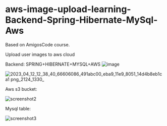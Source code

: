 # aws-image-upload-learning-Backend-Spring-Hibernate-MySql-Aws

Based on AmigosCode course.

Upload user images to aws cloud

Backend:
SPRING+HIBERNATE+MYSQL+AWS
![image](https://github.com/user-attachments/assets/8f2dd196-2a98-4e07-8007-9cd3ac751cf5)


![2023_04_12_12_38_40_66606086_491abc00_eba9_11e9_8051_14d4b8eb1ca1 png_2124_1330_](https://user-images.githubusercontent.com/65347753/231595510-4ef6e852-8d88-4571-87b2-28c07bd5d0d9.png)


Aws s3 bucket:

![screenshot2](https://user-images.githubusercontent.com/65347753/231595075-ae8552ae-13fb-4f8f-95bd-6ecab28b3b62.png)

Mysql table:

![screenshot3](https://user-images.githubusercontent.com/65347753/231595088-a96e0247-fe9e-4c58-8d7c-0f1c11144f70.png)
